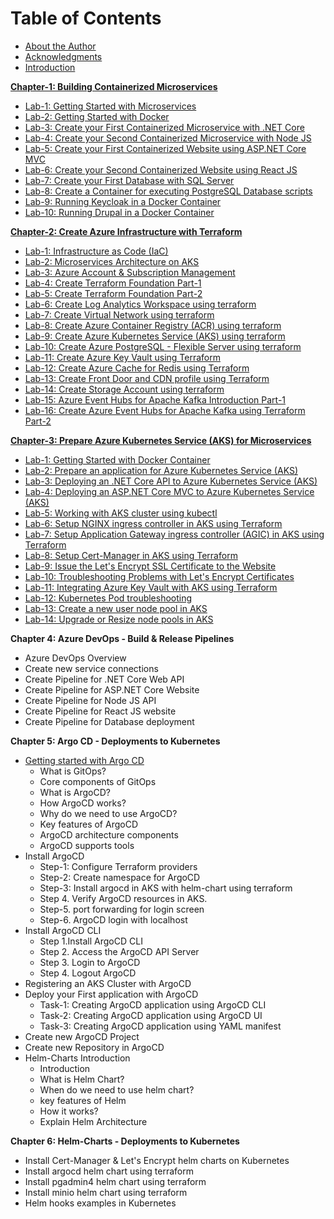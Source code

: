 # Table of Contents

<!-- **Introduction** -->

- [About the Author](../gettingstarted/about-author.md)
- [Acknowledgments](../gettingstarted/acknowledgments.md)
- [Introduction](../gettingstarted/introduction.md)
<!-- - Developer Workstation Configuration
- Download & Install software (workstation setup)
- Technology Stack -->

[**Chapter-1: Building Containerized Microservices**](../microservices/0.gettingstarted.md)

- [Lab-1: Getting Started with Microservices](../microservices/0.gettingstarted.md)
- [Lab-2: Getting Started with Docker](../microservices/0-docker-getting-started.md)
- [Lab-3: Create your First Containerized Microservice with .NET Core](../microservices/1.aspnet-api.md)
- [Lab-4: Create your Second Containerized Microservice with Node JS](../microservices/2.node-api.md)
- [Lab-5: Create your First Containerized Website using ASP.NET Core MVC](../microservices/3.aspnet-app.md)
- [Lab-6: Create your Second Containerized Website using React JS](../microservices/4.react-app.md)
- [Lab-7: Create your First Database with SQL Server](../microservices/6.sqlserver-db.md)
- [Lab-8: Create a Container for executing PostgreSQL Database scripts](../microservices/7.postgresql-db.md)
- [Lab-9: Running Keycloak in a Docker Container](../microservices/8.keycloak.md)
- [Lab-10: Running Drupal in a Docker Container](../microservices/9.drupal.md)

[**Chapter-2: Create Azure Infrastructure with Terraform**](../azure/1-iac.md)

- [Lab-1: Infrastructure as Code (IaC)](../azure/1-iac.md) 
- [Lab-2: Microservices Architecture on AKS](../azure/1-microservices-architecture-on-aks.md)
- [Lab-3: Azure Account & Subscription Management](../azure/3-azure-account-subscription.md)
- [Lab-4: Create Terraform Foundation Part-1](../azure/6-tf-foundation-1.md)
- [Lab-5: Create Terraform Foundation Part-2](../azure/6-tf-foundation-2.md)
- [Lab-6: Create Log Analytics Workspace using terraform](../azure/7-log-analytics-workspace.md)
- [Lab-7: Create Virtual Network using terraform](../azure/8-vnet.md)
- [Lab-8: Create Azure Container Registry (ACR) using terraform](../azure/9-acr.md)
- [Lab-9: Create Azure Kubernetes Service (AKS) using terraform](../azure/11-aks.md)
- [Lab-10: Create Azure PostgreSQL - Flexible Server using terraform](../azure/12-postgresql.md)
- [Lab-11: Create Azure Key Vault using Terraform](../azure/13-key-vault.md)
- [Lab-12: Create Azure Cache for Redis using Terraform](../azure/14-redis-cache.md)
- [Lab-13: Create Front Door and CDN profile using Terraform](../azure/17-cdn-frontdoor.md)
- [Lab-14: Create Storage Account using terraform](../azure/15-storage-account.md)
- [Lab-15: Azure Event Hubs for Apache Kafka Introduction Part-1](../azure/16-event-hubs-part-1.md)
- [Lab-16: Create Azure Event Hubs for Apache Kafka using Terraform Part-2](../azure/16-event-hubs-part-2.md)

[**Chapter-3: Prepare Azure Kubernetes Service (AKS) for Microservices**](../kubernetes/0.getting-started.md)

- [Lab-1: Getting Started with Docker Container](../kubernetes/0.getting-started.md)
- [Lab-2: Prepare an application for Azure Kubernetes Service (AKS)](../kubernetes/1-prepare-app.md)
- [Lab-3: Deploying an .NET Core API to Azure Kubernetes Service (AKS)](../kubernetes/2-deploy-api.md)
- [Lab-4: Deploying an ASP.NET Core MVC to Azure Kubernetes Service (AKS)](../kubernetes/2-deploy-app.md)
- [Lab-5: Working with AKS cluster using kubectl](../kubernetes/3-working-with-aks.md)
- [Lab-6: Setup NGINX ingress controller in AKS using Terraform](../kubernetes/4-ingress-controller-nginx.md)
- [Lab-7: Setup Application Gateway ingress controller (AGIC) in AKS using Terraform](../kubernetes/4.1-ingress-controller-agic.md)
- [Lab-8: Setup Cert-Manager in AKS using Terraform](../kubernetes/5-cert-manager.md)
- [Lab-9: Issue the Let's Encrypt SSL Certificate to the Website](../kubernetes/5.1-issue-cert.md)
- [Lab-10: Troubleshooting Problems with Let's Encrypt Certificates](../kubernetes/5.2-cert-troubleshooting.md)
- [Lab-11: Integrating Azure Key Vault with AKS using Terraform](../kubernetes/6-aks-kv-integration.md)
- [Lab-12: Kubernetes Pod troubleshooting](../kubernetes/5.2-cert-troubleshooting.md)
- [Lab-13: Create a new user node pool in AKS](../kubernetes/aks-create-nodepool.md)
- [Lab-14: Upgrade or Resize node pools in AKS](../kubernetes/aks-upgrade-nodepool.md)

**Chapter 4: Azure DevOps - Build & Release Pipelines**

- Azure DevOps Overview
- Create new service connections
- Create Pipeline for .NET Core Web API
- Create Pipeline for ASP.NET Core Website
- Create Pipeline for Node JS API
- Create Pipeline for React JS website
- Create Pipeline for Database deployment

**Chapter 5: Argo CD - Deployments to Kubernetes**

- [Getting started with Argo CD](../argocd/argocd-intro.md)
    - What is GitOps?
    - Core components of GitOps
    - What is ArgoCD?
    - How ArgoCD works?
    - Why do we need to use ArgoCD?
    - Key features of ArgoCD
    - ArgoCD architecture components
    - ArgoCD supports tools
- Install ArgoCD
    - Step-1: Configure Terraform providers
    - Step-2: Create namespace for ArgoCD
    - Step-3: Install argocd in AKS with helm-chart using terraform
    - Step 4. Verify ArgoCD resources in AKS.
    - Step-5. port forwarding for login screen
    - Step-6. ArgoCD login with localhost
- Install ArgoCD CLI
    - Step 1.Install ArgoCD CLI
    - Step 2. Access the ArgoCD API Server
    - Step 3. Login to ArgoCD
    - Step 4. Logout ArgoCD
- Registering an AKS Cluster with ArgoCD
- Deploy your First application with ArgoCD
    - Task-1: Creating ArgoCD application using ArgoCD CLI
    - Task-2: Creating ArgoCD application using ArgoCD UI
    - Task-3: Creating ArgoCD application using YAML manifest
- Create new ArgoCD Project
- Create new Repository in ArgoCD
- Helm-Charts Introduction
    - Introduction
    - What is Helm Chart?
    - When do we need to use helm chart?
    - key features of Helm
    - How it works?
    - Explain Helm Architecture

<!-- - Overview
- Install Argocd helm charts using terraform
- Install Argocd helm charts without terraform
- Install Argocd CLI
- Create new Project & Repositories
- Create or deploy your First argocd application
- Registering an AKS Cluster with Argo CD
- Create project / folder structure for Argo CD
- Create Kubernetes deployment in Argo CD
- Create Kubernetes service in Argo CD
- Create Kustomization in Argo CD
- Create Ingress in Argo CD
- Automatically create multiple applications in Argo CD
- Argo CD Cheat-Sheet -->
  
**Chapter 6: Helm-Charts - Deployments to Kubernetes**

- Install Cert-Manager & Let's Encrypt helm charts on Kubernetes
- Install argocd helm chart using terraform
- Install pgadmin4 helm chart using terraform
- Install minio helm chart using terraform
- Helm hooks examples in Kubernetes
<!--   
**Chapter 7: Miscellaneous - Commands & cheat-sheets**

- Git cheat-sheet
- Docker cheat-sheet
- Terraform cheat-sheet
- CLI cheat-sheet
- Kubectl cheat-sheet
- Helm cheat-sheet
- ArgoCD cheat-sheet
- az acr Cheat Sheet 
-->